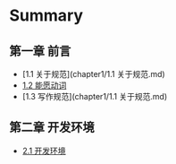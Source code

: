 # Summary

## 第一章 前言

* [1.1 关于规范](chapter1/1.1 关于规范.md)
* [1.2 能愿动词](chapter1/1.2.md)
* [1.3 写作规范](chapter1/1.1 关于规范.md)


## 第二章 开发环境

* [2.1 开发环境](chapter2/README.md)

